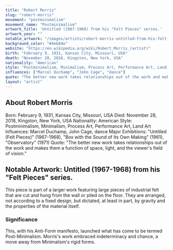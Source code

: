```yaml
---
title: "Robert Morris"
slug: "robert-morris"
movement: "postminimalism"
movement_name: "Postminimalism"
artwork_title: 'Untitled (1967-1968) from his "Felt Pieces" series.'
artwork_year: ""
notable_artwork: "/images/artists/robert-morris-untitled-from-his-felt-pieces-series.jpg"
background_color: "#4eb84e"
website: "https://en.wikipedia.org/wiki/Robert_Morris_(artist)"
birth: "February 9, 1931, Kansas City, Missouri, USA"
death: "November 28, 2018, Kingston, New York, USA"
nationality: "American"
style: "Postminimalism, Minimalism, Process Art, Performance Art, Land Art"
influences: ["Marcel Duchamp", "John Cage", "dance"]
quote: "The better new work takes relationships out of the work and makes them a function of space, light, and the viewer's field of vision."
layout: "artist"
---
```


## About Robert Morris

Born: February 9, 1931, Kansas City, Missouri, USA Died: November 28, 2018, Kingston, New York, USA Nationality: American Style: Postminimalism, Minimalism, Process Art, Performance Art, Land Art Influences: Marcel Duchamp, John Cage, dance Major Exhibitions: "Untitled (Felt Pieces)" (1967-1968), "Box with the Sound of Its Own Making" (1961), "Observatory" (1971) Quote: "The better new work takes relationships out of the work and makes them a function of space, light, and the viewer's field of vision."

## Notable Artwork: Untitled (1967-1968) from his "Felt Pieces" series.

This piece is part of a larger work featuring large pieces of industrial felt that are cut and hung from the wall or piled on the floor. They are arranged, not according to a fixed design, but dictated, at least in part, by gravity and the properties of the material itself.

### Significance

This, with his Anti-Form manifesto, launched what has come to be termed Post-Minimalism. Morris's work embraced indeterminacy and chance, a move away from Minimalism's rigid forms.

